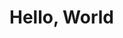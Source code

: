 <html>
<body>
<h1>Hello, World</h1>
<script type="text/javascript">
var d = new Date(); 
var n = d.getTime(); //gets the number of milliseconds since 1970-01-01 00:00

var s = n/1000;
var m = s/60;
var h = m/60;
var d = h/24;

var y = Math.floor(1970+(d/365.25));
var D = Math.floor(d%365.25);
var H = Math.floor((h+2)%24); //at the time of writing this my local time was GMT+2
var M = Math.floor(m%60);
var S = Math.floor(s%60);

if(H<10) {  //I don't know a better way than using three layers of if else statements. If you do, please contact unsmokedweed@gmail.com
  if(M<10) {
    if(S<10) {
      console.log(y+'/'+D+' 0'+H+':0'+M+':0'+S); 
    } else {
      console.log(y+'/'+D+' 0'+H+':0'+M+':'+S);
    };
  } else {
    if(S<10) {
      console.log(y+'/'+D+' 0'+H+':'+M+':0'+S);
    } else {
      console.log(y+'/'+D+' 0'+H+':'+M+':'+S);
    };
  };
} else {
  if(M<10) {
    if(S<10) {
      console.log(y+'/'+D+' '+H+':0'+M+':0'+S); 
    } else {
      console.log(y+'/'+D+' '+H+':0'+M+':'+S);
    };
  } else {
    if(S<10) {
      console.log(y+'/'+D+' '+H+':'+M+':0'+S);
    } else {
      console.log(y+'/'+D+' '+H+':'+M+':'+S);
    };
  };
};
</script>
<p id="console"></p>
</body>
